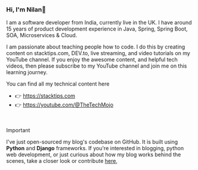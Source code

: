 ### Hi, I'm Nilan👋

I am a software developer from India, currently live in the UK. I have around 15 years of product development experience in Java, Spring, Spring Boot, SOA, Microservices & Cloud.

I am passionate about teaching people how to code. I do this by creating content on stacktips.com, DEV.to, live streaming, and video tutorials on my YouTube channel. If you enjoy the awesome content, and helpful tech videos, then please subscribe to my YouTube channel and join me on this learning journey.

You can find all my technical content here
- 👉 https://stacktips.com
- 👉 https://youtube.com/@TheTechMojo

<br>

> [!IMPORTANT]
> I've just open-sourced my blog's codebase on GitHub. It is built using **Python** and **Django** frameworks. 
> If you're interested in blogging, python web development, or just curious about how my blog works behind the scenes, take a closer look or contribute [here](https://github.com/StackTipsLab/bloggy), 



